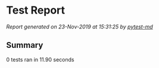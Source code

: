 # Test Report

*Report generated on 23-Nov-2019 at 15:31:25 by [pytest-md]*

[pytest-md]: https://github.com/hackebrot/pytest-md

## Summary

0 tests ran in 11.90 seconds
